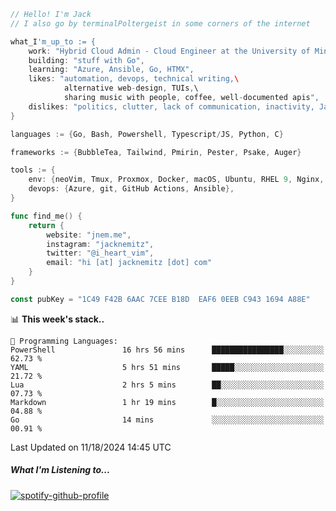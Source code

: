 ```go
// Hello! I'm Jack
// I also go by terminalPoltergeist in some corners of the internet

what_I'm_up_to := {
    work: "Hybrid Cloud Admin - Cloud Engineer at the University of Minnesota",
    building: "stuff with Go",
    learning: "Azure, Ansible, Go, HTMX",
    likes: "automation, devops, technical writing,\
            alternative web-design, TUIs,\
            sharing music with people, coffee, well-documented apis",
    dislikes: "politics, clutter, lack of communication, inactivity, Java",
}

languages := {Go, Bash, Powershell, Typescript/JS, Python, C}

frameworks := {BubbleTea, Tailwind, Pmirin, Pester, Psake, Auger}

tools := {
    env: {neoVim, Tmux, Proxmox, Docker, macOS, Ubuntu, RHEL 9, Nginx, DigitalOcean, Cloudflare},
    devops: {Azure, git, GitHub Actions, Ansible},
}

func find_me() {
    return {
        website: "jnem.me",
        instagram: "jacknemitz",
        twitter: "@i_heart_vim",
        email: "hi [at] jacknemitz [dot] com"
    }
}

const pubKey = "1C49 F42B 6AAC 7CEE B18D  EAF6 0EEB C943 1694 A88E"
```

<!--START_SECTION:waka-->
📊 **This week's stack..** 

```text
💬 Programming Languages: 
PowerShell               16 hrs 56 mins      ████████████████░░░░░░░░░   62.73 % 
YAML                     5 hrs 51 mins       █████░░░░░░░░░░░░░░░░░░░░   21.72 % 
Lua                      2 hrs 5 mins        ██░░░░░░░░░░░░░░░░░░░░░░░   07.73 % 
Markdown                 1 hr 19 mins        █░░░░░░░░░░░░░░░░░░░░░░░░   04.88 % 
Go                       14 mins             ░░░░░░░░░░░░░░░░░░░░░░░░░   00.91 % 
```


 Last Updated on 11/18/2024 14:45 UTC
<!--END_SECTION:waka-->

##### What I'm Listening to...

[![spotify-github-profile](https://jnem.me/listening-item?maxAge=2592000)](https://jnem.me/listening)
